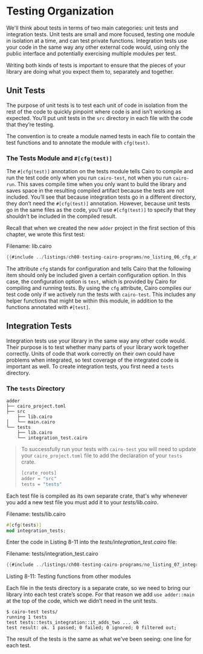 # Testing Organization

We'll think about tests in terms of two main categories: unit tests and integration tests. Unit tests are small and more focused, testing one module in isolation at a time, and can test private functions. Integration tests use your code in the same way any other external code would, using only the public interface and potentially exercising multiple modules per test.

Writing both kinds of tests is important to ensure that the pieces of your library are doing what you expect them to, separately and together.

## Unit Tests

The purpose of unit tests is to test each unit of code in isolation from the rest of the code to quickly pinpoint where code is and isn’t working as expected. You’ll put unit tests in the `src` directory in each file with the code that they’re testing.

The convention is to create a module named tests in each file to contain the test functions and to annotate the module with `cfg(test)`.

### The Tests Module and `#[cfg(test)]`

The `#[cfg(test)]` annotation on the tests module tells Cairo to compile and run the test code only when you run `cairo-test`, not when you run `cairo-run`. This saves compile time when you only want to build the library and saves space in the resulting compiled artifact because the tests are not included. You’ll see that because integration tests go in a different directory, they don’t need the `#[cfg(test)]` annotation. However, because unit tests go in the same files as the code, you’ll use `#[cfg(test)]` to specify that they shouldn’t be included in the compiled result.

Recall that when we created the new `adder` project in the first section of this chapter, we wrote this first test:

<span class="filename">Filename: lib.cairo</span>

```rust
{{#include ../listings/ch08-testing-cairo-programs/no_listing_06_cfg_attr.cairo}}
```

The attribute `cfg` stands for configuration and tells Cairo that the following item should only be included given a certain configuration option. In this case, the configuration option is `test`, which is provided by Cairo for compiling and running tests. By using the `cfg` attribute, Cairo compiles our test code only if we actively run the tests with `cairo-test`. This includes any helper functions that might be within this module, in addition to the functions annotated with `#[test]`.

## Integration Tests

Integration tests use your library in the same way any other code would. Their purpose is to test whether many parts of your library work together correctly. Units of code that work correctly on their own could have problems when integrated, so test coverage of the integrated code is important as well. To create integration tests, you first need a `tests` directory.

### The `tests` Directory

```shell
adder
├── cairo_project.toml
├── src
    ├── lib.cairo
│   └── main.cairo
└── tests
    ├── lib.cairo
    └── integration_test.cairo
```

<!-- TODO: remove when Scarb test work -->

> To successfully run your tests with `cairo-test` you will need to update your `cairo_project.toml` file to add the declaration of your `tests` crate.
>
> ```rust
> [crate_roots]
> adder = "src"
> tests = "tests"
> ```

Each test file is compiled as its own separate crate, that's why whenever you add a new test file you must add it to your _tests/lib.cairo_.

<span class="filename">Filename: tests/lib.cairo</span>

```rust
#[cfg(tests)]
mod integration_tests;
```

Enter the code in Listing 8-11 into the _tests/integration_test.cairo_ file:

<span class="filename">Filename: tests/integration_test.cairo</span>

```rust
{{#include ../listings/ch08-testing-cairo-programs/no_listing_07_integration_test.cairo:here}}
```

<span class="caption">Listing 8-11: Testing functions from other modules</span>

Each file in the tests directory is a separate crate, so we need to bring our library into each test crate’s scope. For that reason we add `use adder::main` at the top of the code, which we didn’t need in the unit tests.

```shell
$ cairo-test tests/
running 1 tests
test tests::tests_integration::it_adds_two ... ok
test result: ok. 1 passed; 0 failed; 0 ignored; 0 filtered out;
```

The result of the tests is the same as what we've been seeing: one line for each test.
